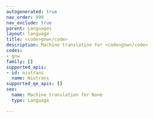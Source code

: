 ```yaml
---
autogenerated: true
nav_order: 999
nav_exclude: true
parent: Languages
layout: language
title: <code>gnw</code>
description: Machine translation for <code>gnw</code>
codes:
- gnw
family: []
supported_apis:
- id: niutrans
  name: Niutrans
supported_qe_apis: []
seo:
  name: Machine translation for None
  type: Language

---
```


